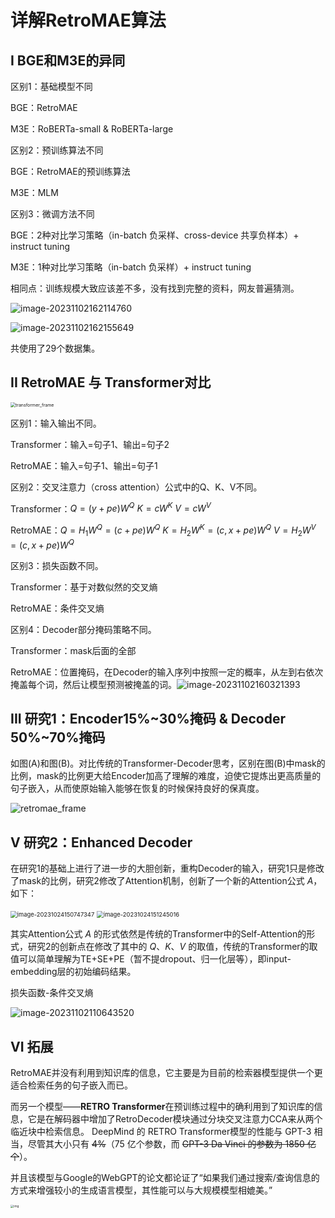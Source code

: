 # 详解RetroMAE算法

## I BGE和M3E的异同

区别1：基础模型不同

BGE：RetroMAE

M3E：RoBERTa-small & RoBERTa-large



区别2：预训练算法不同

BGE：RetroMAE的预训练算法

M3E：MLM



区别3：微调方法不同

BGE：2种对比学习策略（in-batch 负采样、cross-device 共享负样本）+ instruct tuning

M3E：1种对比学习策略（in-batch 负采样）+ instruct tuning



相同点：训练规模大致应该差不多，没有找到完整的资料，网友普遍猜测。

![image-20231102162114760](..\..\..\..\zoeChen119.github.io\assets\img\2023-11-02-详解RetroMAE算法\image-20231102162114760.png)

![image-20231102162155649](..\..\..\..\zoeChen119.github.io\assets\img\2023-11-02-详解RetroMAE算法\image-20231102162155649.png)

共使用了29个数据集。





## II RetroMAE 与 Transformer对比

<img src="..\..\..\..\zoeChen119.github.io\assets\img\2023-11-02-详解RetroMAE算法\transformer_.png" alt="transformer_frame" style="zoom:50%;" />

区别1：输入输出不同。

Transformer：输入=句子1、输出=句子2

RetroMAE：输入=句子1、输出=句子1



区别2：交叉注意力（cross attention）公式中的Q、K、V不同。

Transformer：$Q=(y+pe)W^Q$   $K=cW^K$    $V=cW^V$

RetroMAE：$Q=H_1W^Q=(c+pe)W^Q$         $K=H_2W^K=(c,x+pe)W^Q$          $V=H_2W^V=(c,x+pe)W^Q$



区别3：损失函数不同。

Transformer：基于对数似然的交叉熵

RetroMAE：条件交叉熵



区别4：Decoder部分掩码策略不同。

Transformer：mask后面的全部

RetroMAE：位置掩码，在Decoder的输入序列中按照一定的概率，从左到右依次掩盖每个词，然后让模型预测被掩盖的词。![image-20231102160321393](..\..\..\..\zoeChen119.github.io\assets\img\2023-11-02-详解RetroMAE算法\image-20231102160321393.png)

##  III 研究1：Encoder15%~30%掩码 & Decoder 50%~70%掩码

如图(A)和图(B)。对比传统的Transformer-Decoder思考，区别在图(B)中mask的比例，mask的比例更大给Encoder加高了理解的难度，迫使它提炼出更高质量的句子嵌入，从而使原始输入能够在恢复的时候保持良好的保真度。

![retromae_frame](..\..\..\..\zoeChen119.github.io\assets\img\2023-11-02-详解RetroMAE算法\image-20231024114336162.png)

## V 研究2：Enhanced Decoder

在研究1的基础上进行了进一步的大胆创新，重构Decoder的输入，研究1只是修改了mask的比例，研究2修改了Attention机制，创新了一个新的Attention公式 $A$，如下：

<img src="..\..\..\..\zoeChen119.github.io\assets\img\2023-10-24-BAAI向量模型BGE.assets\image-20231024150747347.png" alt="image-20231024150747347" style="zoom:67%;" />

<img src="..\..\..\..\zoeChen119.github.io\assets\img\2023-10-24-BAAI向量模型BGE.assets\image-20231024151245016.png" alt="image-20231024151245016" style="zoom:67%;" />

其实Attention公式 $A$ 的形式依然是传统的Transformer中的Self-Attention的形式，研究2的创新点在修改了其中的 $Q$、$K$、$V$ 的取值，传统的Transformer的取值可以简单理解为TE+SE+PE（暂不提dropout、归一化层等），即input-embedding层的初始编码结果。

损失函数-条件交叉熵

![image-20231102110643520](..\..\..\..\zoeChen119.github.io\assets\img\2023-11-02-详解RetroMAE算法\image-20231102110643520.png)





## VI 拓展

RetroMAE并没有利用到知识库的信息，它主要是为目前的检索器模型提供一个更适合检索任务的句子嵌入而已。

而另一个模型——**RETRO Transformer**在预训练过程中的确利用到了知识库的信息，它是在解码器中增加了RetroDecoder模块通过分块交叉注意力CCA来从两个临近块中检索信息。 DeepMind 的 RETRO Transformer模型的性能与 GPT-3 相当，尽管其大小只有 ~~4%~~（75 亿个参数，而 ~~GPT-3 Da Vinci 的参数为 1850 亿个~~）。

并且该模型与Google的WebGPT的论文都论证了“如果我们通过搜索/查询信息的方式来增强较小的生成语言模型，其性能可以与大规模模型相媲美。”

<img src="https://jalammar.github.io/images/retro/Large-GPT-vs-Retro-transformer-world-knowledge-information.png" alt="img" style="zoom: 33%;" />

